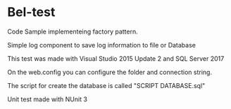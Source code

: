 # Bel-test

Code Sample implementeing factory pattern.

Simple log component to save log information to file or Database

This test was made with Visual Studio 2015 Update 2 and SQL Server 2017

On the web.config you can configure the folder and connection string.

The script for create the database is called "SCRIPT DATABASE.sql"

Unit test made with NUnit 3
